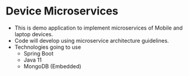 # Device Microservices

- This is demo application to implement microservices of Mobile and laptop devices.
- Code will develop using microservice architecture guidelines.
- Technologies going to use
  - Spring Boot
  - Java 11
  - MongoDB (Embedded)
